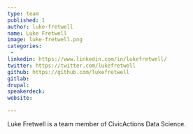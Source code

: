 ```yaml
---
type: team
published: 1
author: luke-fretwell
name: Luke Fretwell
image: luke-fretwell.png
categories:
 - 
linkedin: https://www.linkedin.com/in/lukefretwell/
twitter: https://twitter.com/lukefretwell
github: https://github.com/lukefretwell
gitlab: 
drupal: 
speakerdeck: 
website: 

---
```


Luke Fretwell is a team member of CivicActions Data Science.